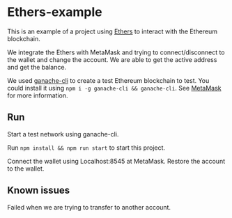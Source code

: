 # Ethers-example

This is an example of a project using [Ethers](https://docs.ethers.io/v5/getting-started/) to interact with the Ethereum blockchain.

We integrate the Ethers with MetaMask and trying to connect/disconnect to the wallet and change the account.
We are able to get the active address and get the balance.

We used [ganache-cli](https://github.com/celo-org/ganache-cli) to create a test Ethereum blockchain to test.
You could install it using `npm i -g ganache-cli && ganache-cli`.
See [MetaMask](https://docs.metamask.io/guide/getting-started.html#basic-considerations) for more information.

## Run

Start a test network using ganache-cli.

Run `npm install && npm run start` to start this project.

Connect the wallet using Localhost:8545 at MetaMask. Restore the account to the wallet.

## Known issues

Failed when we are trying to transfer to another account.
